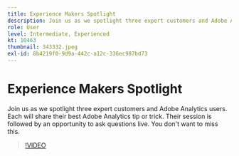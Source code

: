 ```yaml
---
title: Experience Makers Spotlight
description: Join us as we spotlight three expert customers and Adobe Analytics users.
role: User
level: Intermediate, Experienced
kt: 10463
thumbnail: 343332.jpeg
exl-id: 8b4219f0-9d9a-442c-a12c-336ec987bd73
---
```

# Experience Makers Spotlight

Join us as we spotlight three expert customers and Adobe Analytics users. Each will share their best Adobe Analytics tip or trick. Their session is followed by an opportunity to ask questions live. You don't want to miss this.

>[!VIDEO](https://video.tv.adobe.com/v/343332/?quality=12&learn=on)
